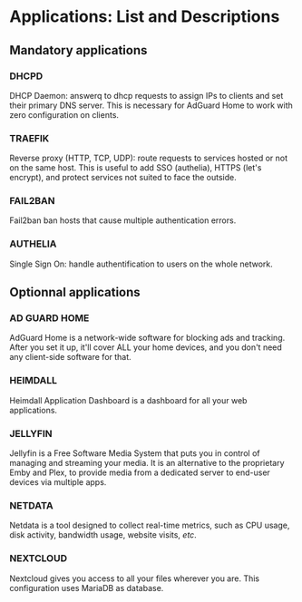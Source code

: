 Applications: List and Descriptions
===================================

Mandatory applications
----------------------
### DHCPD
DHCP Daemon: answerq to dhcp requests to assign IPs to clients and set their primary DNS server. This is necessary for
AdGuard Home to work with zero configuration on clients.

### TRAEFIK
Reverse proxy (HTTP, TCP, UDP): route requests to services hosted or not on the same host. This is useful to add SSO
(authelia), HTTPS (let's encrypt), and protect services not suited to face the outside.

### FAIL2BAN
Fail2ban ban hosts that cause multiple authentication errors.

### AUTHELIA
Single Sign On: handle authentification to users on the whole network.


Optionnal applications
----------------------
### AD GUARD HOME
AdGuard Home is a network-wide software for blocking ads and tracking. After you set it up, it'll cover ALL your home
devices, and you don't need any client-side software for that.

### HEIMDALL
Heimdall Application Dashboard is a dashboard for all your web applications.

### JELLYFIN
Jellyfin is a Free Software Media System that puts you in control of managing and streaming your media. It is an
alternative to the proprietary Emby and Plex, to provide media from a dedicated server to end-user devices via
multiple apps.

### NETDATA
Netdata is a tool designed to collect real-time metrics, such as CPU usage, disk activity, bandwidth usage, website
visits, _etc_.

### NEXTCLOUD
Nextcloud gives you access to all your files wherever you are. This configuration uses MariaDB as database.
